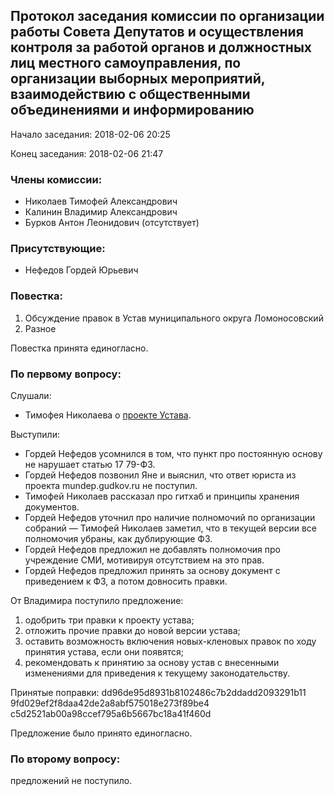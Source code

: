 ## Протокол заседания комиссии по организации работы Совета Депутатов и осуществления контроля за работой органов и должностных лиц местного самоуправления, по организации выборных мероприятий, взаимодействию с общественными объединениями и информированию

Начало заседания: 2018-02-06 20:25

Конец заседания: 2018-02-06 21:47

### Члены комиссии:
* Николаев Тимофей Александрович
* Калинин Владимир Александрович
* Бурков Антон Леонидович (отсутствует)

### Присутствующие:
* Нефедов Гордей Юрьевич

### Повестка:
1. Обсуждение правок в Устав муниципального округа Ломоносовский
2. Разное

Повестка принята единогласно.

### По первому вопросу:
Слушали:
* Тимофея Николаева о [проекте Устава](https://github.com/oneunreadmail/lmn/blob/f10340c309c202137961af97047ed015ce028681/Устав.md).

Выступили:
* Гордей Нефедов усомнился в том, что пункт про постоянную основу не нарушает статью 17 79-ФЗ.
* Гордей Нефедов позвонил Яне и выяснил, что ответ юриста из проекта mundep.gudkov.ru не поступил.
* Тимофей Николаев рассказал про гитхаб и принципы хранения документов.
* Гордей Нефедов уточнил про наличие полномочий по организации собраний — Тимофей Николаев заметил, что в текущей версии все полномочия убраны, как дублирующие ФЗ.
* Гордей Нефедов предложил не добавлять полномочия про учреждение СМИ, мотивируя отсутствием на это прав.
* Гордей Нефедов предложил принять за основу документ с приведением к ФЗ, а потом довносить правки.

От Владимира поступило предложение:
1. одобрить три правки к проекту устава;
1. отложить прочие правки до новой версии устава;
1. оставить возможность включения новых-кленовых правок по ходу принятия устава, если они появятся;
1. рекомендовать к принятию за основу устав с внесенными изменениями для приведения к текущему законодательству.

Принятые поправки:
dd96de95d8931b8102486c7b2ddadd2093291b11
9fd029ef2f8daa42de2a8abf575018e273f89be4
c5d2521ab00a98ccef795a6b5667bc18a41f460d

Предложение было принято единогласно.

### По второму вопросу:
предложений не поступило.